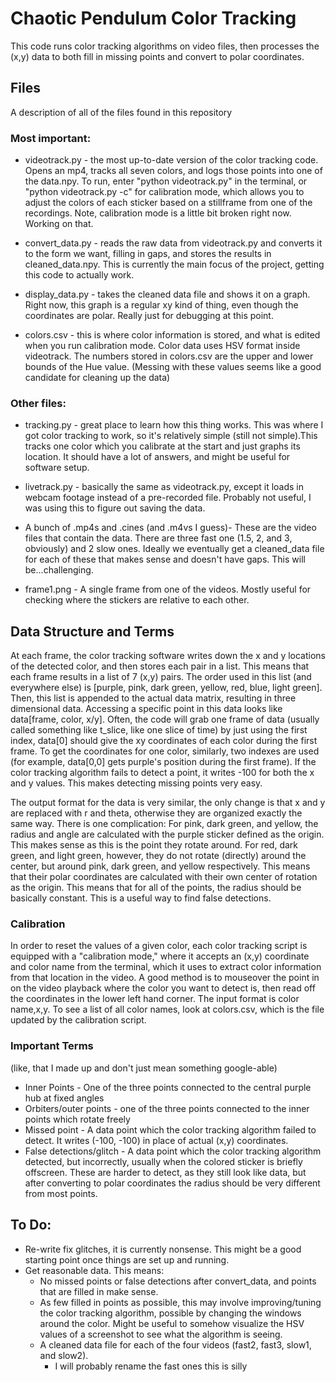 # Chaotic Pendulum Color Tracking
This code runs color tracking algorithms on video files, then processes the (x,y)
data to both fill in missing points and convert to polar coordinates.


## Files
A description of all of the files found in this repository
### Most important:

- videotrack.py - the most up-to-date version of the color tracking code. Opens
an mp4, tracks all seven colors, and logs those points into one of the data.npy.
To run, enter "python videotrack.py" in the terminal, or "python videotrack.py -c"
for calibration mode, which allows you to adjust the colors of each sticker based
on a stillframe from one of the recordings. Note, calibration mode is a little
bit broken right now. Working on that.

- convert_data.py - reads the raw data from videotrack.py and converts it to the
form we want, filling in gaps, and stores the results in cleaned_data.npy. This
is currently the main focus of the project, getting this code to actually work.

- display_data.py - takes the cleaned data file and shows it on a graph. Right
now, this graph is a regular xy kind of thing, even though the coordinates are
polar. Really just for debugging at this point.

- colors.csv - this is where color information is stored, and what is edited when
you run calibration mode. Color data uses HSV format inside videotrack. The
numbers stored in colors.csv are the upper and lower bounds of the Hue value.
(Messing with these values seems like a good candidate for cleaning up the data)

### Other files:
- tracking.py - great place to learn how this thing works. This was where I got
color tracking to work, so it's relatively simple (still not simple).This tracks
one color which you calibrate at the start and just graphs its location. It
should have a lot of answers, and might be useful for software setup.

- livetrack.py - basically the same as videotrack.py, except it loads in webcam
footage instead of a pre-recorded file. Probably not useful, I was using this to
figure out saving the data.

- A bunch of .mp4s and .cines (and .m4vs I guess)- These are the video files that
contain the data. There are three fast one (1.5, 2, and 3, obviously) and 2 slow
ones. Ideally we eventually get a cleaned_data file for each of these that makes
sense and doesn't have gaps. This will be...challenging.

- frame1.png - A single frame from one of the videos. Mostly useful for checking
where the stickers are relative to each other.

## Data Structure and Terms
At each frame, the color tracking software writes down the x and y locations of
the detected color, and then stores each pair in a list. This means that each frame
results in a list of 7 (x,y) pairs. The order used in this list (and everywhere
else) is [purple, pink, dark green, yellow, red, blue, light green]. Then, this
list is appended to the actual data matrix, resulting in three dimensional data.
Accessing a specific point in this data looks like data[frame, color, x/y]. Often,
the code will grab one frame of data (usually called something like t_slice, like
one slice of time) by just using the first index, data[0] should give the xy
coordinates of each color during the first frame. To get the coordinates for one
color, similarly, two indexes are used (for example, data[0,0] gets purple's position
during the first frame). If the color tracking algorithm fails to detect a point,
it writes -100 for both the x and y values. This makes detecting missing points
very easy.

The output format for the data is very similar, the only change is that x and y
are replaced with r and theta, otherwise they are organized exactly the same way.
There is one complication: For pink, dark green, and yellow, the radius and angle
are calculated with the purple sticker defined as the origin. This makes sense as
this is the point they rotate around. For red, dark green, and light green, however,
they do not rotate (directly) around the center, but around pink, dark green, and
yellow respectively. This means that their polar coordinates are calculated with
their own center of rotation as the origin. This means that for all of the points,
the radius should be basically constant. This is a useful way to find false
detections.

### Calibration
In order to reset the values of a given color, each color tracking script is
equipped with a "calibration mode," where it accepts an (x,y) coordinate and color
name from the terminal, which it uses to extract color information from that location
in the video. A good method is to mouseover the point in on the video playback
where the color you want to detect is, then read off the coordinates in the lower
left hand corner. The input format is color name,x,y. To see a list of all color
names, look at colors.csv, which is the file updated by the calibration script.

### Important Terms
(like, that I made up and don't just mean something google-able)
- Inner Points - One of the three points connected to the central purple hub at
fixed angles
- Orbiters/outer points - one of the three points connected to the inner points
which rotate freely   
- Missed point - A data point which the color tracking algorithm failed to detect.
It writes (-100, -100) in place of actual (x,y) coordinates.
- False detections/glitch - A data point which the color tracking algorithm
detected, but incorrectly, usually when the colored sticker is briefly offscreen.
These are harder to detect, as they still look like data, but after converting to
polar coordinates the radius should be very different from most points.

## To Do:
- Re-write fix glitches, it is currently nonsense. This might be a good starting
point once things are set up and running.
- Get reasonable data. This means:
  - No missed points or false detections after convert_data, and points that are filled
  in make sense.
  - As few filled in points as possible, this may involve improving/tuning the color
  tracking algorithm, possible by changing the windows around the color. Might be useful
  to somehow visualize the HSV values of a screenshot to see what the algorithm is
  seeing.
  - A cleaned data file for each of the four videos (fast2, fast3, slow1, and slow2).
    - I will probably rename the fast ones this is silly
